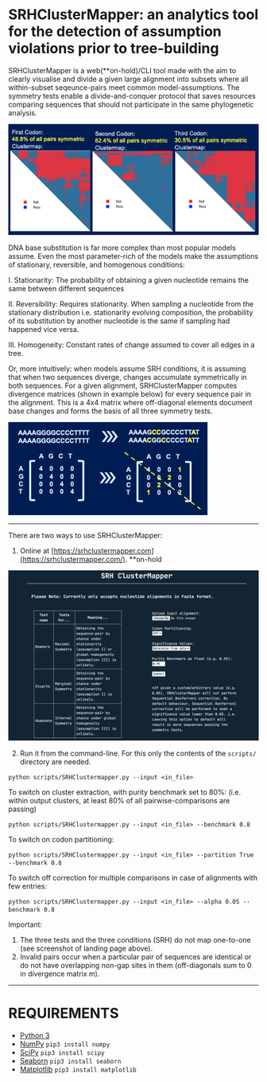 # SRHClusterMapper: an analytics tool for the detection of assumption violations prior to tree-building

SRHClusterMapper is a web(**on-hold)/CLI tool made with the aim to clearly visualise and divide a given large alignment into subsets where all within-subset seqeunce-pairs meet common model-assumptions. The symmetry tests enable a divide-and-conquer protocol that saves resources comparing sequences that should not participate in the same phylogenetic analysis. 

![SRHClusterMapper screenshot](/images/gallery1.png)

DNA base substitution is far more complex than most popular models assume. Even the most parameter-rich of the models make the assumptions of stationary, reversible, and homogenous conditions:

I. Stationarity: The probability of obtaining a given nucleotide remains the same between different sequences

II. Reversibility: Requires stationarity. When sampling a nucleotide from the stationary distribution i.e. stationarity evolving composition, the probability of its substitution by another nucleotide is the same if sampling had happened vice versa.

III. Homogeneity: Constant rates of change assumed to cover all edges in a tree.

Or, more intuitively: when models assume SRH conditions, it is assuming that when two sequences diverge, changes accumulate symmetrically in both sequences. For a given alignment, SRHClusterMapper computes divergence matrices (shown in example below) for every sequence pair in the alignment. This is a 4x4 matrix where off-diagonal elements document base changes and forms the basis of all three symmetry tests.

![SRHClusterMapper screenshot](/images/gallery0.png)
 
----
There are two ways to use SRHClusterMapper:
1. Online at [https://srhclustermapper.com](https://srhclustermapper.com/). **on-hold

![SRHClusterMapper screenshot](/images/gallery3.png)

2. Run it from the command-line. For this only the contents of the `scripts/` directory are needed. 
```
python scripts/SRHClustermapper.py --input <in_file>
```

To switch on cluster extraction, with purity benchmark set to 80%: (i.e. within output clusters, at least 80% of all pairwise-comparisons are passing)
```
python scripts/SRHClustermapper.py --input <in_file> --benchmark 0.8
```

To switch on codon partitioning:
```
python scripts/SRHClustermapper.py --input <in_file> --partition True --benchmark 0.8
```

To switch off correction for multiple comparisons in case of alignments with few entries:
```
python scripts/SRHClustermapper.py --input <in_file> --alpha 0.05 --benchmark 0.8
```

Important:
1. The three tests and the three conditions (SRH) do not map one-to-one (see screenshot of landing page above).
2. Invalid pairs occur when a particular pair of sequences are identical or do not have overlapping non-gap sites in them (off-diagonals sum to 0 in divergence matrix m).
 
----
REQUIREMENTS
===
* [Python 3](https://www.python.org/downloads/)
* [NumPy](http://www.numpy.org/) `pip3 install numpy`
* [SciPy](http://scipy.org/) `pip3 install scipy`
* [Seaborn](https://seaborn.pydata.org/) `pip3 install seaborn`
* [Matplotlib](https://matplotlib.org/) `pip3 install matplotlib`